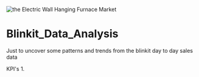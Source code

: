
![the Electric Wall Hanging Furnace Market](https://github.com/user-attachments/assets/2b4bbdc1-45f0-497a-8130-4f86d29af017)
# Blinkit_Data_Analysis
Just to uncover some patterns and trends from the blinkit day to day sales data

KPI's
1.
